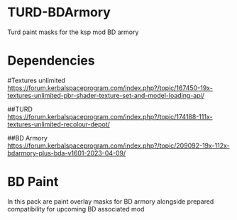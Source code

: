 # TURD-BDArmory
 Turd paint masks for the ksp mod BD armory


# Dependencies
#Textures unlimited
https://forum.kerbalspaceprogram.com/index.php?/topic/167450-19x-textures-unlimited-pbr-shader-texture-set-and-model-loading-api/

##TURD                                                                                                            
https://forum.kerbalspaceprogram.com/index.php?/topic/174188-111x-textures-unlimited-recolour-depot/

##BD Armory
https://forum.kerbalspaceprogram.com/index.php?/topic/209092-19x-112x-bdarmory-plus-bda-v1601-2023-04-09/

# BD Paint
In this pack are paint overlay masks for BD armory alongside prepared compatibility for upcoming BD associated mod
